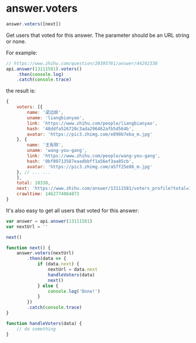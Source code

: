 # answer.voters

```javascript
answer.voters([next])
```

Get users that voted for this answer. The parameter should be an URL string or none.

For example:

```javascript
// https://www.zhihu.com/question/20395761/answer/44292338
api.answer(13111581).voters()
    .then(console.log)
    .catch(console.trace)
```

the result is:

```javascript
{
    voters: [{
        name: '梁边妖',
        uname: 'liangbianyao',
        link: 'https://www.zhihu.com/people/liangbianyao',
        hash: '48ddfa526720c3ada296462afb5d564b',
        avatar: 'https://pic3.zhimg.com/e890b7eba_m.jpg'
    }, {
        name: '王有刚',
        uname: 'wang-you-gang',
        link: 'https://www.zhihu.com/people/wang-you-gang',
        hash: '0bf89713587eaadbbff1a56ef3aa85cb',
        avatar: 'https://pic3.zhimg.com/a5ff25e86_m.jpg'
    }, // ... ...
    ],
    total: 10338,
    next: 'https://www.zhihu.com/answer/13111581/voters_profile?total=10338&offset=10&follows=gYH3d9JfIFNkY80etL6A8iYcS77jX4ny',
    crawltime: 1462774064873
}
```

It's also easy to get all users that voted for this answer:

```javascript
var answer = api.answer(13111581)
var nextUrl = ''

next()

function next() {
    answer.voters(nextUrl)
        .then(data => {
            if (data.next) {
                nextUrl = data.next
                handleVoters(data)
                next()
            } else {
                console.log('Done!')
            }
        })
        .catch(console.trace)
}

function handleVoters(data) {
    // do something
}
```

